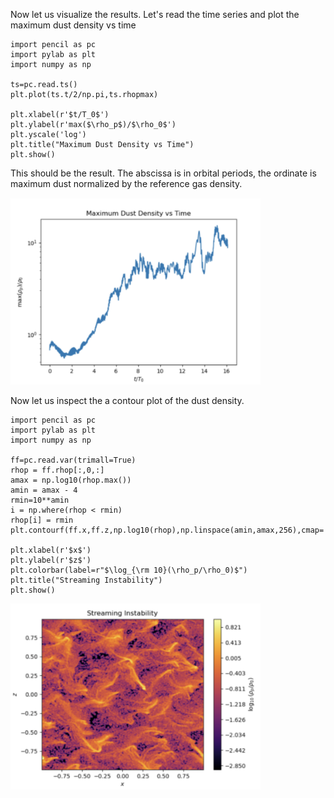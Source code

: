 Now let us visualize the results. Let's read the time series and plot the maximum dust density vs time 

```
import pencil as pc
import pylab as plt 
import numpy as np

ts=pc.read.ts()
plt.plot(ts.t/2/np.pi,ts.rhopmax)

plt.xlabel(r'$t/T_0$')
plt.ylabel(r'max($\rho_p$)/$\rho_0$')
plt.yscale('log')
plt.title("Maximum Dust Density vs Time")
plt.show()
```

This should be the result. The abscissa is in orbital periods, the ordinate is maximum dust normalized by the reference gas density. 

<img src="maxdust.png" alt="maxdust" width="400"/>

Now let us inspect the a contour plot of the dust density. 

```
import pencil as pc
import pylab as plt 
import numpy as np

ff=pc.read.var(trimall=True)
rhop = ff.rhop[:,0,:]
amax = np.log10(rhop.max())
amin = amax - 4
rmin=10**amin
i = np.where(rhop < rmin) 
rhop[i] = rmin
plt.contourf(ff.x,ff.z,np.log10(rhop),np.linspace(amin,amax,256),cmap='inferno')

plt.xlabel(r'$x$')
plt.ylabel(r'$z$')
plt.colorbar(label=r"$\log_{\rm 10}(\rho_p/\rho_0)$")
plt.title("Streaming Instability")
plt.show()
```

<img src="streaming.png" alt="streaming.png" width="400"/>
